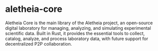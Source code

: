 # aletheia-core
Aletheia Core is the main library of the Aletheia project, an open-source digital laboratory for managing, analyzing, and simulating experimental scientific data. Built in Rust, it provides the essential tools to collect, catalog, analyze, and process laboratory data, with future support for decentralized P2P collaboration.
